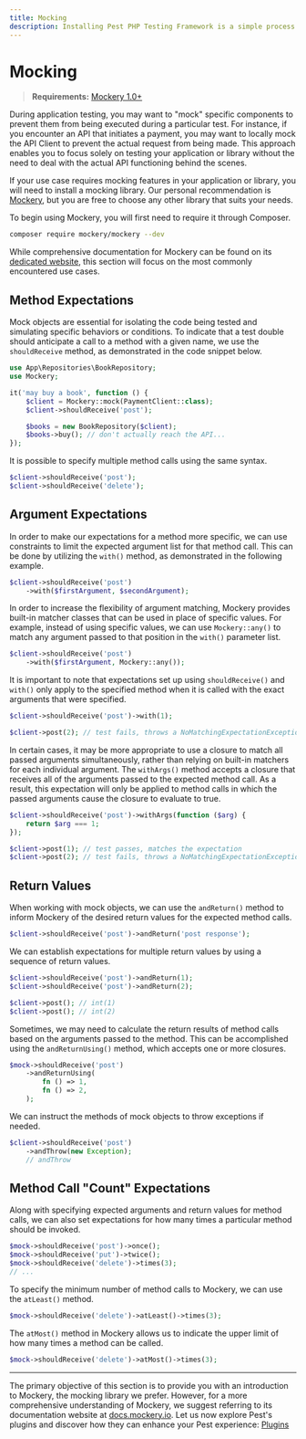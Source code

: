 ```yaml
---
title: Mocking
description: Installing Pest PHP Testing Framework is a simple process that can be completed in just a few steps.
---
```


# Mocking

> **Requirements:** [Mockery 1.0+](https://github.com/mockery/mockery/)

During application testing, you may want to "mock" specific components to prevent them from being executed during a particular test. For instance, if you encounter an API that initiates a payment, you may want to locally mock the API Client to prevent the actual request from being made. This approach enables you to focus solely on testing your application or library without the need to deal with the actual API functioning behind the scenes.

If your use case requires mocking features in your application or library, you will need to install a mocking library. Our personal recommendation is [Mockery](https://github.com/mockery/mockery/), but you are free to choose any other library that suits your needs.

To begin using Mockery, you will first need to require it through Composer.

```bash
composer require mockery/mockery --dev
```

While comprehensive documentation for Mockery can be found on its [dedicated website](https://docs.mockery.io), this section will focus on the most commonly encountered use cases.

## Method Expectations

Mock objects are essential for isolating the code being tested and simulating specific behaviors or conditions. To indicate that a test double should anticipate a call to a method with a given name, we use the `shouldReceive` method, as demonstrated in the code snippet below.

```php
use App\Repositories\BookRepository;
use Mockery;

it('may buy a book', function () {
    $client = Mockery::mock(PaymentClient::class);
    $client->shouldReceive('post');

    $books = new BookRepository($client);
    $books->buy(); // don't actually reach the API...
});

```

It is possible to specify multiple method calls using the same syntax.

```php
$client->shouldReceive('post');
$client->shouldReceive('delete');
```

## Argument Expectations

In order to make our expectations for a method more specific, we can use constraints to limit the expected argument list for that method call. This can be done by utilizing the `with()` method, as demonstrated in the following example.

```php
$client->shouldReceive('post')
    ->with($firstArgument, $secondArgument);
```

In order to increase the flexibility of argument matching, Mockery provides built-in matcher classes that can be used in place of specific values. For example, instead of using specific values, we can use `Mockery::any()` to match any argument passed to that position in the `with()` parameter list.

```php
$client->shouldReceive('post')
    ->with($firstArgument, Mockery::any());
```

It is important to note that expectations set up using `shouldReceive()` and `with()` only apply to the specified method when it is called with the exact arguments that were specified.

```php
$client->shouldReceive('post')->with(1);

$client->post(2); // test fails, throws a NoMatchingExpectationException
```

In certain cases, it may be more appropriate to use a closure to match all passed arguments simultaneously, rather than relying on built-in matchers for each individual argument. The `withArgs()` method accepts a closure that receives all of the arguments passed to the expected method call. As a result, this expectation will only be applied to method calls in which the passed arguments cause the closure to evaluate to true.

```php
$client->shouldReceive('post')->withArgs(function ($arg) {
    return $arg === 1;
});

$client->post(1); // test passes, matches the expectation
$client->post(2); // test fails, throws a NoMatchingExpectationException
```

## Return Values

When working with mock objects, we can use the `andReturn()` method to inform Mockery of the desired return values for the expected method calls.

```php
$client->shouldReceive('post')->andReturn('post response');
```

We can establish expectations for multiple return values by using a sequence of return values.

```php
$client->shouldReceive('post')->andReturn(1);
$client->shouldReceive('post')->andReturn(2);

$client->post(); // int(1)
$client->post(); // int(2)
```

Sometimes, we may need to calculate the return results of method calls based on the arguments passed to the method. This can be accomplished using the `andReturnUsing()` method, which accepts one or more closures.

```php
$mock->shouldReceive('post')
    ->andReturnUsing(
        fn () => 1,
        fn () => 2,
    );
```

We can instruct the methods of mock objects to throw exceptions if needed.

```php
$client->shouldReceive('post')
    ->andThrow(new Exception);
    // andThrow
```

## Method Call "Count" Expectations

Along with specifying expected arguments and return values for method calls, we can also set expectations for how many times a particular method should be invoked.

```php
$mock->shouldReceive('post')->once();
$mock->shouldReceive('put')->twice();
$mock->shouldReceive('delete')->times(3);
// ...
```

To specify the minimum number of method calls to Mockery, we can use the `atLeast()` method.

```php
$mock->shouldReceive('delete')->atLeast()->times(3);
```

The `atMost()` method in Mockery allows us to indicate the upper limit of how many times a method can be called.

```php
$mock->shouldReceive('delete')->atMost()->times(3);
```

---

The primary objective of this section is to provide you with an introduction to Mockery, the mocking library we prefer. However, for a more comprehensive understanding of Mockery, we suggest referring to its documentation website at [docs.mockery.io](https://docs.mockery.io). Let us now explore Pest's plugins and discover how they can enhance your Pest experience: [Plugins](/docs/plugins)
